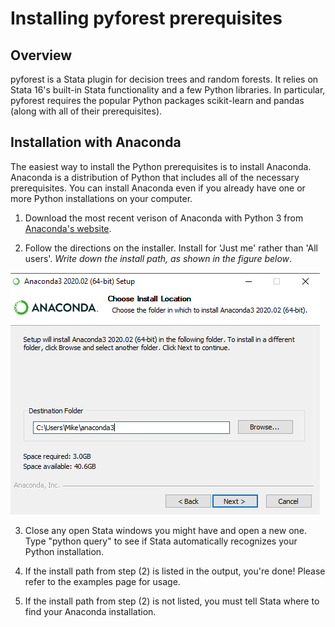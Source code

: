 
Installing pyforest prerequisites
=================================

Overview
---------------------------------

pyforest is a Stata plugin for decision trees and random forests. It relies on Stata 16's built-in Stata functionality and a few Python libraries. In particular, pyforest requires the popular Python packages scikit-learn and pandas (along with all of their prerequisites).


Installation with Anaconda
---------------------------------

The easiest way to install the Python prerequisites is to install Anaconda. Anaconda is a distribution of Python that includes all of the necessary prerequisites. You can install Anaconda even if you already have one or more Python installations on your computer.

1. Download the most recent verison of Anaconda with Python 3 from [Anaconda's website](https://www.anaconda.com/distribution/#download-section).

2. Follow the directions on the installer. Install for 'Just me' rather than 'All users'. *Write down the install path, as shown in the figure below*. 

![cowsay benchmark](docs/images/fig1.png "install fig1")

3. Close any open Stata windows you might have and open a new one. Type "python query" to see if Stata automatically recognizes your Python installation.

4. If the install path from step (2) is listed in the output, you're done! Please refer to the examples page for usage.

5. If the install path from step (2) is not listed, you must tell Stata where to find your Anaconda installation.
